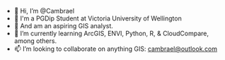 - 👋 Hi, I’m @Cambrael
- 👀 I'm a PGDip Student at Victoria University of Wellington
- 💞️ And am an aspiring GIS analyst.
- 🌱 I’m currently learning ArcGIS, ENVI, Python, R, & CloudCompare, among others.
- 📫 I’m looking to collaborate on anything GIS: cambrael@outlook.com

<!---
Cambrael/Cambrael is a ✨ special ✨ repository because its `README.md` (this file) appears on your GitHub profile.
You can click the Preview link to take a look at your changes.
--->
